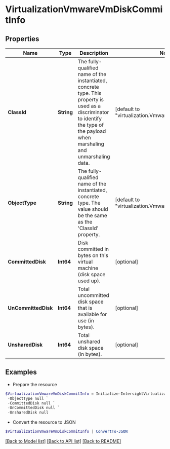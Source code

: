 # VirtualizationVmwareVmDiskCommitInfo
## Properties

Name | Type | Description | Notes
------------ | ------------- | ------------- | -------------
**ClassId** | **String** | The fully-qualified name of the instantiated, concrete type. This property is used as a discriminator to identify the type of the payload when marshaling and unmarshaling data. | [default to "virtualization.VmwareVmDiskCommitInfo"]
**ObjectType** | **String** | The fully-qualified name of the instantiated, concrete type. The value should be the same as the &#39;ClassId&#39; property. | [default to "virtualization.VmwareVmDiskCommitInfo"]
**CommittedDisk** | **Int64** | Disk committed in bytes on this virtual machine (disk space used up). | [optional] 
**UnCommittedDisk** | **Int64** | Total uncommitted disk space that is available for use (in bytes). | [optional] 
**UnsharedDisk** | **Int64** | Total unshared disk space (in bytes). | [optional] 

## Examples

- Prepare the resource
```powershell
$VirtualizationVmwareVmDiskCommitInfo = Initialize-IntersightVirtualizationVmwareVmDiskCommitInfo  -ClassId null `
 -ObjectType null `
 -CommittedDisk null `
 -UnCommittedDisk null `
 -UnsharedDisk null
```

- Convert the resource to JSON
```powershell
$VirtualizationVmwareVmDiskCommitInfo | ConvertTo-JSON
```

[[Back to Model list]](../README.md#documentation-for-models) [[Back to API list]](../README.md#documentation-for-api-endpoints) [[Back to README]](../README.md)

